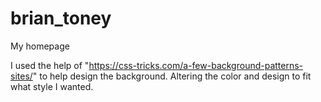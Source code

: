 # brian_toney
My homepage

I used the help of "https://css-tricks.com/a-few-background-patterns-sites/" to help design the background. Altering the color and design to fit what style I wanted.
